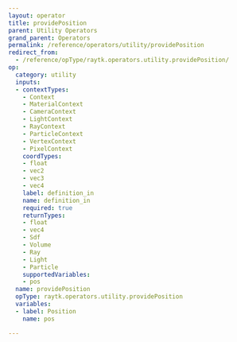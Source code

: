 ```yaml
---
layout: operator
title: providePosition
parent: Utility Operators
grand_parent: Operators
permalink: /reference/operators/utility/providePosition
redirect_from:
  - /reference/opType/raytk.operators.utility.providePosition/
op:
  category: utility
  inputs:
  - contextTypes:
    - Context
    - MaterialContext
    - CameraContext
    - LightContext
    - RayContext
    - ParticleContext
    - VertexContext
    - PixelContext
    coordTypes:
    - float
    - vec2
    - vec3
    - vec4
    label: definition_in
    name: definition_in
    required: true
    returnTypes:
    - float
    - vec4
    - Sdf
    - Volume
    - Ray
    - Light
    - Particle
    supportedVariables:
    - pos
  name: providePosition
  opType: raytk.operators.utility.providePosition
  variables:
  - label: Position
    name: pos

---
```

